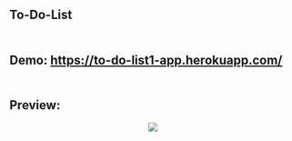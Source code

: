 ## To-Do-List </br></br>
## Demo: https://to-do-list1-app.herokuapp.com/ <br/><br/>
## Preview:
<div align="center"> 
  <img src="https://user-images.githubusercontent.com/86957735/169680642-3fdbc0b3-2ee3-42a8-b971-d2908500e7a6.png"/>
<div/>
